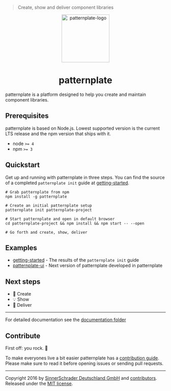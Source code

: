 > Create, show and deliver component libraries

<p align="center">
  <img
    alt="patternplate-logo"
    src="https://rawgit.com/sinnerschrader/patternplate/master/patternplate.svg"
    width="150"
    height="150" />
  <h1 align="center">patternplate</h1>
</p>

patternplate is a platform designed to help you create and maintain component libraries.


## Prerequisites

patternplate is based on Node.js. Lowest supported version is the current LTS release and
the npm version that ships with it.

*  node `>= 4`
*  npm `>= 3`

## Quickstart

Get up and running with patternplate in three steps. You can find the source of a completed `patternplate init` guide at [getting-started](https://github.com/sinnerschrader/patternplate-getting-started).

```shell
# Grab patternplate from npm
npm install -g patternplate

# Create an initial patternplate setup
patternplate init patternplate-project

# Start patternplate and open in default browser
cd patternplate-project && npm install && npm start -- --open

# Go forth and create, show, deliver
```

## Examples

*  [getting-started](https://sinnerschrader.github.io/patternplate-getting-started/v2.0.0/) - The results of the `patternplate init` guide
*  [patternplate-ui](https://sinnerschrader.github.io/patternplate-ui/) - Next version of patternplate developed in patternplate

## Next steps

*  🎨 Create
*  💡 Show
*  🍕 Deliver

---
For detailed documentation see the [documentation folder](./documentation/)

## Contribute

First off: you rock. :rocket:

To make everyones live a bit easier patternplate
has a [contribution guide](./contributing.md). Please make sure to read it before
opening issues or sending pull requests.

---
Copyright 2016 by [SinnerSchrader Deutschland GmbH](https://github.com/sinnerschrader) and [contributors](https://github.com/sinnerschrader/patternplate/graphs/contributors). Released under the [MIT license](./license.md).

